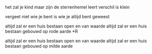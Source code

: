 het zal je kind maar zijn 
de sterrenhemel leert verschil is klein

vergeet niet wie je bent is wie je altijd bent geweest

altijd zal er een huis bestaan open en van waarde
altijd zal er een huis bestaan gebouwd op rode aarde *R

altijd zal er een huis bestaan open en van waarde
altijd zal er een huis bestaan gebouwd op milde aarde


